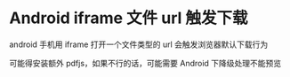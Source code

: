 # Android iframe 文件 url 触发下载

android 手机用 iframe 打开一个文件类型的 url 会触发浏览器默认下载行为

可能得安装额外 pdfjs，如果不行的话，可能需要 Android 下降级处理不能预览
